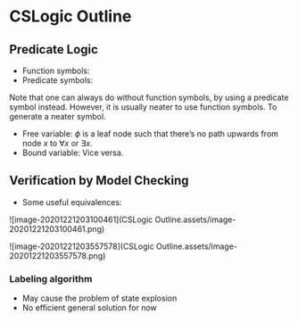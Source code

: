 # CSLogic Outline

## Predicate Logic

- Function symbols:
- Predicate symbols:

Note that one can always do without function symbols, by using a predicate symbol instead. However, it is usually neater to use function symbols. To generate a neater symbol.

- Free variable: $\phi$ is a leaf node such that there’s no path upwards from node $x$ to $\forall x$ or $\exists x$.
- Bound variable: Vice versa.

## Verification by Model Checking

- Some useful equivalences:

![image-20201221203100461](CSLogic Outline.assets/image-20201221203100461.png)

![image-20201221203557578](CSLogic Outline.assets/image-20201221203557578.png)

### Labeling algorithm

- May cause the problem of state explosion
- No efficient general solution for now